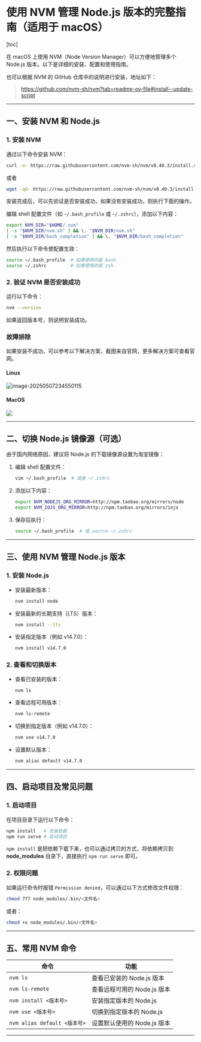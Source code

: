 # 使用 NVM 管理 Node.js 版本的完整指南（适用于 macOS）

[toc]

在 macOS 上使用 NVM（Node Version Manager）可以方便地管理多个 Node.js 版本。以下是详细的安装、配置和使用指南。

也可以根据 NVM 的 GitHub 仓库中的说明进行安装，地址如下：

> https://github.com/nvm-sh/nvm?tab=readme-ov-file#install--update-script

---

## 一、安装 NVM 和 Node.js

### 1. 安装 NVM
通过以下命令安装 NVM：
```bash
curl -o- https://raw.githubusercontent.com/nvm-sh/nvm/v0.40.3/install.sh | bash
```

或者

~~~bash 
wget -qO- https://raw.githubusercontent.com/nvm-sh/nvm/v0.40.3/install.sh | bash
~~~

安装完成后，可以先验证是否安装成功，如果没有安装成功，则执行下面的操作。

编辑 shell 配置文件（如 `~/.bash_profile` 或 `~/.zshrc`），添加以下内容：

```bash
export NVM_DIR="$HOME/.nvm"
[ -s "$NVM_DIR/nvm.sh" ] && \. "$NVM_DIR/nvm.sh"
[ -s "$NVM_DIR/bash_completion" ] && \. "$NVM_DIR/bash_completion"
```

然后执行以下命令使配置生效：
```bash
source ~/.bash_profile  # 如果使用的是 bash
source ~/.zshrc         # 如果使用的是 zsh
```

### 2. 验证 NVM 是否安装成功
运行以下命令：
```bash
nvm --version
```
如果返回版本号，则说明安装成功。

### 故障排除

如果安装不成功，可以参考以下解决方案，截图来自官网，更多解决方案可查看官网。

#### Linux

![image-20250507234550115](https://raw.githubusercontent.com/lzhcccccch/MyNotes/main/img/image-20250507234550115.png)

#### MacOS

![](https://raw.githubusercontent.com/lzhcccccch/MyNotes/main/img/image-20250507234847061.png)

---

## 二、切换 Node.js 镜像源（可选）

由于国内网络原因，建议将 Node.js 的下载镜像源设置为淘宝镜像：

1. 编辑 shell 配置文件：
   ```bash
   vim ~/.bash_profile  # 或者 ~/.zshrc
   ```

2. 添加以下内容：
   ```bash
   export NVM_NODEJS_ORG_MIRROR=http://npm.taobao.org/mirrors/node
   export NVM_IOJS_ORG_MIRROR=http://npm.taobao.org/mirrors/iojs
   ```

3. 保存后执行：
   ```bash
   source ~/.bash_profile  # 或 source ~/.zshrc
   ```

---

## 三、使用 NVM 管理 Node.js 版本

### 1. 安装 Node.js

- 安装最新版本：
  ```bash
  nvm install node
  ```

- 安装最新的长期支持（LTS）版本：
  ```bash
  nvm install --lts
  ```

- 安装指定版本（例如 v14.7.0）：
  ```bash
  nvm install v14.7.0
  ```

### 2. 查看和切换版本

- 查看已安装的版本：
  ```bash
  nvm ls
  ```

- 查看远程可用版本：
  ```bash
  nvm ls-remote
  ```

- 切换到指定版本（例如 v14.7.0）：
  ```bash
  nvm use v14.7.0
  ```

- 设置默认版本：
  ```bash
  nvm alias default v14.7.0
  ```

---

## 四、启动项目及常见问题

### 1. 启动项目

在项目目录下运行以下命令：
```bash
npm install   # 安装依赖
npm run serve # 启动项目
```

`npm install` 是把依赖下载下来，也可以通过拷贝的方式，将依赖拷贝到 **node_modules** 目录下，直接执行  `npm run serve` 即可。

### 2. 权限问题

如果运行命令时报错 `Permission denied`，可以通过以下方式修改文件权限：
```bash
chmod 777 node_modules/.bin/<文件名>
```
或者：
```bash
chmod +x node_modules/.bin/<文件名>
```

---

## 五、常用 NVM 命令

| 命令                         | 功能                        |
| ---------------------------- | --------------------------- |
| `nvm ls`                     | 查看已安装的 Node.js 版本   |
| `nvm ls-remote`              | 查看远程可用的 Node.js 版本 |
| `nvm install <版本号>`       | 安装指定版本的 Node.js      |
| `nvm use <版本号>`           | 切换到指定版本的 Node.js    |
| `nvm alias default <版本号>` | 设置默认使用的 Node.js 版本 |

---

